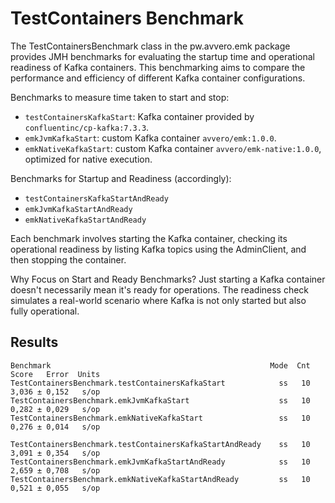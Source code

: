 # TestContainers Benchmark
The TestContainersBenchmark class in the pw.avvero.emk package provides JMH benchmarks for evaluating the startup time 
and operational readiness of Kafka containers. This benchmarking aims to compare the performance and efficiency of 
different Kafka container configurations.

Benchmarks to measure time taken to start and stop:
- `testContainersKafkaStart`: Kafka container provided by `confluentinc/cp-kafka:7.3.3`.
- `emkJvmKafkaStart`: custom Kafka container `avvero/emk:1.0.0`.
- `emkNativeKafkaStart`: custom Kafka container `avvero/emk-native:1.0.0`, optimized for native execution.

Benchmarks for Startup and Readiness (accordingly):
- `testContainersKafkaStartAndReady`
- `emkJvmKafkaStartAndReady`
- `emkNativeKafkaStartAndReady`

Each benchmark involves starting the Kafka container, checking its operational readiness by listing Kafka topics using 
the AdminClient, and then stopping the container.

Why Focus on Start and Ready Benchmarks? Just starting a Kafka container doesn't necessarily mean it's ready for 
operations. The readiness check simulates a real-world scenario where Kafka is not only started but also fully operational.

## Results
```
Benchmark                                                 Mode  Cnt  Score   Error  Units
TestContainersBenchmark.testContainersKafkaStart            ss   10  3,036 ± 0,152   s/op
TestContainersBenchmark.emkJvmKafkaStart                    ss   10  0,282 ± 0,029   s/op
TestContainersBenchmark.emkNativeKafkaStart                 ss   10  0,276 ± 0,014   s/op

TestContainersBenchmark.testContainersKafkaStartAndReady    ss   10  3,091 ± 0,354   s/op
TestContainersBenchmark.emkJvmKafkaStartAndReady            ss   10  2,659 ± 0,708   s/op
TestContainersBenchmark.emkNativeKafkaStartAndReady         ss   10  0,521 ± 0,055   s/op
```